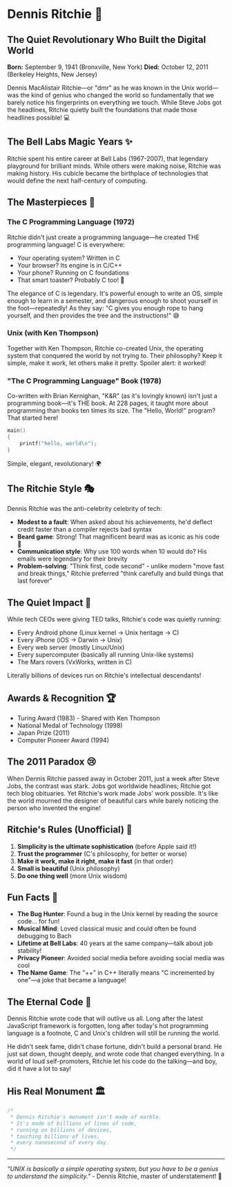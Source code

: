 # Dennis Ritchie 🌟

## The Quiet Revolutionary Who Built the Digital World

**Born:** September 9, 1941 (Bronxville, New York)
**Died:** October 12, 2011 (Berkeley Heights, New Jersey)

Dennis MacAlistair Ritchie—or "dmr" as he was known in the Unix world—was the kind of genius who changed the world so fundamentally that we barely notice his fingerprints on everything we touch. While Steve Jobs got the headlines, Ritchie quietly built the foundations that made those headlines possible! 💻

## The Bell Labs Magic Years ✨

Ritchie spent his entire career at Bell Labs (1967-2007), that legendary playground for brilliant minds. While others were making noise, Ritchie was making history. His cubicle became the birthplace of technologies that would define the next half-century of computing.

## The Masterpieces 🎨

### The C Programming Language (1972)

Ritchie didn't just create a programming language—he created THE programming language! C is everywhere:
- Your operating system? Written in C
- Your browser? Its engine is in C/C++
- Your phone? Running on C foundations
- That smart toaster? Probably C too! 🍞

The elegance of C is legendary. It's powerful enough to write an OS, simple enough to learn in a semester, and dangerous enough to shoot yourself in the foot—repeatedly! As they say: "C gives you enough rope to hang yourself, and then provides the tree and the instructions!" 😅

### Unix (with Ken Thompson)

Together with Ken Thompson, Ritchie co-created Unix, the operating system that conquered the world by not trying to. Their philosophy? Keep it simple, make it work, let others make it pretty. Spoiler alert: it worked!

### "The C Programming Language" Book (1978)

Co-written with Brian Kernighan, "K&R" (as it's lovingly known) isn't just a programming book—it's THE book. At 228 pages, it taught more about programming than books ten times its size. The "Hello, World!" program? That started here!

```c
main()
{
    printf("hello, world\n");
}
```

Simple, elegant, revolutionary! 🌍

## The Ritchie Style 🎭

Dennis Ritchie was the anti-celebrity celebrity of tech:
- **Modest to a fault**: When asked about his achievements, he'd deflect credit faster than a compiler rejects bad syntax
- **Beard game**: Strong! That magnificent beard was as iconic as his code 🧔
- **Communication style**: Why use 100 words when 10 would do? His emails were legendary for their brevity
- **Problem-solving**: "Think first, code second" - unlike modern "move fast and break things," Ritchie preferred "think carefully and build things that last forever"

## The Quiet Impact 💫

While tech CEOs were giving TED talks, Ritchie's code was quietly running:
- Every Android phone (Linux kernel → Unix heritage → C)
- Every iPhone (iOS → Darwin → Unix)
- Every web server (mostly Linux/Unix)
- Every supercomputer (basically all running Unix-like systems)
- The Mars rovers (VxWorks, written in C)

Literally billions of devices run on Ritchie's intellectual descendants!

## Awards & Recognition 🏆

- Turing Award (1983) - Shared with Ken Thompson
- National Medal of Technology (1998)
- Japan Prize (2011)
- Computer Pioneer Award (1994)

## The 2011 Paradox 😢

When Dennis Ritchie passed away in October 2011, just a week after Steve Jobs, the contrast was stark. Jobs got worldwide headlines; Ritchie got tech blog obituaries. Yet Ritchie's work made Jobs' work possible. It's like the world mourned the designer of beautiful cars while barely noticing the person who invented the engine!

## Ritchie's Rules (Unofficial) 📜

1. **Simplicity is the ultimate sophistication** (before Apple said it!)
2. **Trust the programmer** (C's philosophy, for better or worse)
3. **Make it work, make it right, make it fast** (in that order)
4. **Small is beautiful** (Unix philosophy)
5. **Do one thing well** (more Unix wisdom)

## Fun Facts 🎲

- **The Bug Hunter**: Found a bug in the Unix kernel by reading the source code... for fun!
- **Musical Mind**: Loved classical music and could often be found debugging to Bach
- **Lifetime at Bell Labs**: 40 years at the same company—talk about job stability!
- **Privacy Pioneer**: Avoided social media before avoiding social media was cool
- **The Name Game**: The "++" in C++ literally means "C incremented by one"—a joke that became a language!

## The Eternal Code 🌈

Dennis Ritchie wrote code that will outlive us all. Long after the latest JavaScript framework is forgotten, long after today's hot programming language is a footnote, C and Unix's children will still be running the world.

He didn't seek fame, didn't chase fortune, didn't build a personal brand. He just sat down, thought deeply, and wrote code that changed everything. In a world of loud self-promoters, Ritchie let his code do the talking—and boy, did it have a lot to say!

## His Real Monument 🏛️

```c
/*
 * Dennis Ritchie's monument isn't made of marble.
 * It's made of billions of lines of code,
 * running on billions of devices,
 * touching billions of lives,
 * every nanosecond of every day.
 */
```

---

*"UNIX is basically a simple operating system, but you have to be a genius to understand the simplicity."* - Dennis Ritchie, master of understatement! 🎩